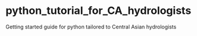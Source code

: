 # python_tutorial_for_CA_hydrologists
 Getting started guide for python tailored to Central Asian hydrologists
